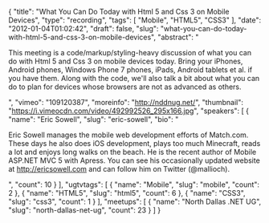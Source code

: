 {
  "title": "What You Can Do Today with Html 5 and Css 3 on Mobile Devices",
  "type": "recording",
  "tags": [
    "Mobile",
    "HTML5",
    "CSS3"
  ],
  "date": "2012-01-04T01:02:42",
  "draft": false,
  "slug": "what-you-can-do-today-with-html-5-and-css-3-on-mobile-devices",
  "abstract": "<p>This meeting is a code/markup/styling-heavy discussion of what you can do with Html 5 and Css 3 on mobile devices today. Bring your iPhones, Android phones, Windows Phone 7 phones, iPads, Android tablets et al. if you have them. Along with the code, we'll also talk a bit about what you can do to plan for devices whose browsers are not as advanced as others.</p>",
  "vimeo": "109120387",
  "moreinfo": "http://nddnug.net/",
  "thumbnail": "https://i.vimeocdn.com/video/492992526_295x166.jpg",
  "speakers": [
    {
      "name": "Eric Sowell",
      "slug": "eric-sowell",
      "bio": "<p>Eric Sowell manages the mobile web development efforts of Match.com. These days he also does iOS development, plays too much Minecraft, reads a lot and enjoys long walks on the beach. He is the recent author of Mobile ASP.NET MVC 5 with Apress. You can see his occasionally updated website at http://ericsowell.com and can follow him on Twitter (@mallioch).</p>",
      "count": 10
    }
  ],
  "ugtvtags": [
    {
      "name": "Mobile",
      "slug": "mobile",
      "count": 2
    },
    {
      "name": "HTML5",
      "slug": "html5",
      "count": 6
    },
    {
      "name": "CSS3",
      "slug": "css3",
      "count": 1
    }
  ],
  "meetups": [
    {
      "name": "North Dallas .NET UG",
      "slug": "north-dallas-net-ug",
      "count": 23
    }
  ]
}